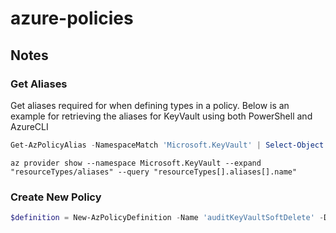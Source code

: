 # azure-policies


## Notes

### Get Aliases
Get aliases required for when defining types in a policy. Below is an example for retrieving the aliases for KeyVault using both PowerShell and AzureCLI

```powershell
Get-AzPolicyAlias -NamespaceMatch 'Microsoft.KeyVault' | Select-Object -ExpandProperty Aliases
```
```azurecli
az provider show --namespace Microsoft.KeyVault --expand "resourceTypes/aliases" --query "resourceTypes[].aliases[].name"
```

### Create New Policy
```powershell
$definition = New-AzPolicyDefinition -Name 'auditKeyVaultSoftDelete' -Description 'Audit for Soft Delete Status on KeyVault' -Policy '.\softDelete-audit.json'
```
